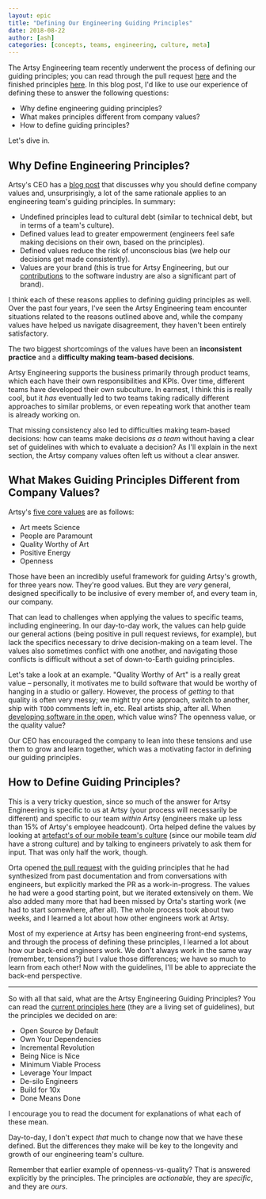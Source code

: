 ```yaml
---
layout: epic
title: "Defining Our Engineering Guiding Principles"
date: 2018-08-22
author: [ash]
categories: [concepts, teams, engineering, culture, meta]
---
```


The Artsy Engineering team recently underwent the process of defining our guiding principles; you can read through the pull request [here][pr] and the finished principles [here][principles]. In this blog post, I'd like to use our experience of defining these to answer the following questions:

- Why define engineering guiding principles?
- What makes principles different from company values?
- How to define guiding principles?

Let's dive in.

<!-- more -->

## Why Define Engineering Principles?

Artsy's CEO has a [blog post][company_values] that discusses why you should define company values and, unsurprisingly, a lot of the same rationale applies to an engineering team's guiding principles. In summary:

- Undefined principles lead to cultural debt (similar to technical debt, but in terms of a team's culture).
- Defined values lead to greater empowerment (engineers feel safe making decisions on their own, based on the principles).
- Defined values reduce the risk of unconscious bias (we help our decisions get made consistently).
- Values are your brand (this is true for Artsy Engineering, but our [contributions][gh] to the software industry are also a significant part of brand).

I think each of these reasons applies to defining guiding principles as well. Over the past four years, I've seen the Artsy Engineering team encounter situations related to the reasons outlined above and, while the company values have helped us navigate disagreement, they haven't been entirely satisfactory.

The two biggest shortcomings of the values have been an **inconsistent practice** and a **difficulty making team-based decisions**.

Artsy Engineering supports the business primarily through product teams, which each have their own responsibilities and KPIs. Over time, different teams have developed their own subculture. In earnest, I think this is really cool, but it _has_ eventually led to two teams taking radically different approaches to similar problems, or even repeating work that another team is already working on.

That missing consistency also led to difficulties making team-based decisions: how can teams make decisions _as a team_ without having a clear set of guidelines with which to evaluate a decision? As I'll explain in the next section, the Artsy company values often left us without a clear answer.

## What Makes Guiding Principles Different from Company Values?

Artsy's [five core values][values] are as follows:

- Art meets Science
- People are Paramount
- Quality Worthy of Art
- Positive Energy
- Openness

Those have been an incredibly useful framework for guiding Artsy's growth, for three years now. They're good values. But they are _very_ general, designed specifically to be inclusive of every member of, and every team in, our company.

That can lead to challenges when applying the values to specific teams, including engineering. In our day-to-day work, the values can help guide our general actions (being positive in pull request reviews, for example), but lack the specifics necessary to drive decision-making on a team level. The values also sometimes conflict with one another, and navigating those conflicts is difficult without a set of down-to-Earth guiding principles.

Let's take a look at an example. "Quality Worthy of Art" is a really great value – personally, it motivates me to build software that would be worthy of hanging in a studio or gallery. However, the process of _getting_ to that quality is often very messy; we might try one approach, switch to another, ship with `TODO` comments left in, etc. Real artists ship, after all. When [developing software in the open][obd], which value wins? The openness value, or the quality value?

Our CEO has encouraged the company to lean into these tensions and use them to grow and learn together, which was a motivating factor in defining our guiding principles.

## How to Define Guiding Principles?

This is a very tricky question, since so much of the answer for Artsy Engineering is specific to us at Artsy (your process will necessarily be different) and specific to our team _within_ Artsy (engineers make up less than 15% of Artsy's employee headcount). Orta helped define the values by looking at [artefact's of our mobile team's culture][objcio] (since our mobile team _did_ have a strong culture) and by talking to engineers privately to ask them for input. That was only half the work, though.

Orta opened [the pull request][pr] with the guiding principles that he had synthesized from past documentation and from conversations with engineers, but explicitly marked the PR as a work-in-progress. The values he had were a good starting point, but we iterated extensively on them. We also added many more that had been missed by Orta's starting work (we had to start somewhere, after all). The whole process took about two weeks, and I learned a lot about how other engineers work at Artsy.

Most of my experience at Artsy has been engineering front-end systems, and through the process of defining these principles, I learned a lot about how our back-end engineers work. We don't always work in the same way (remember, tensions?) but I value those differences; we have so much to learn from each other! Now with the guidelines, I'll be able to appreciate the back-end perspective.

---

So with all that said, what are the Artsy Engineering Guiding Principles? You can read the [current principles here][principles] (they are a living set of guidelines), but the principles we decided on are:

- Open Source by Default
- Own Your Dependencies
- Incremental Revolution
- Being Nice is Nice
- Minimum Viable Process
- Leverage Your Impact
- De-silo Engineers
- Build for 10x
- Done Means Done

I encourage you to read the document for explanations of what each of these mean.

Day-to-day, I don't expect _that_ much to change now that we have these defined. But the differences they make will be key to the longevity and growth of our engineering team's culture.

Remember that earlier example of openness-vs-quality? That is answered explicitly by the principles. The principles are _actionable_, they are _specific_, and they are _ours_.

[pr]: https://github.com/artsy/meta/pull/41
[company_values]: https://www.artsy.net/article/carter-cleveland-why-define-company-values
[values]: https://github.com/artsy/README/blob/master/culture/what-is-artsy.md#artsy-values
[obd]: http://artsy.github.io/series/open-source-by-default/
[objcio]: https://www.objc.io/issues/22-scale/artsy/
[principles]: https://github.com/artsy/README/blob/master/culture/engineering-principles.md
[gh]: https://github.com/artsy
